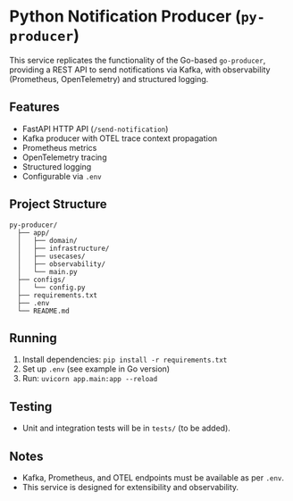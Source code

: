 # Python Notification Producer (`py-producer`)

This service replicates the functionality of the Go-based `go-producer`, providing a REST API to send notifications via Kafka, with observability (Prometheus, OpenTelemetry) and structured logging.

## Features
- FastAPI HTTP API (`/send-notification`)
- Kafka producer with OTEL trace context propagation
- Prometheus metrics
- OpenTelemetry tracing
- Structured logging
- Configurable via `.env`

## Project Structure
```
py-producer/
  ├── app/
  │   ├── domain/
  │   ├── infrastructure/
  │   ├── usecases/
  │   ├── observability/
  │   └── main.py
  ├── configs/
  │   └── config.py
  ├── requirements.txt
  ├── .env
  └── README.md
```

## Running
1. Install dependencies: `pip install -r requirements.txt`
2. Set up `.env` (see example in Go version)
3. Run: `uvicorn app.main:app --reload`

## Testing
- Unit and integration tests will be in `tests/` (to be added).

## Notes
- Kafka, Prometheus, and OTEL endpoints must be available as per `.env`.
- This service is designed for extensibility and observability. 